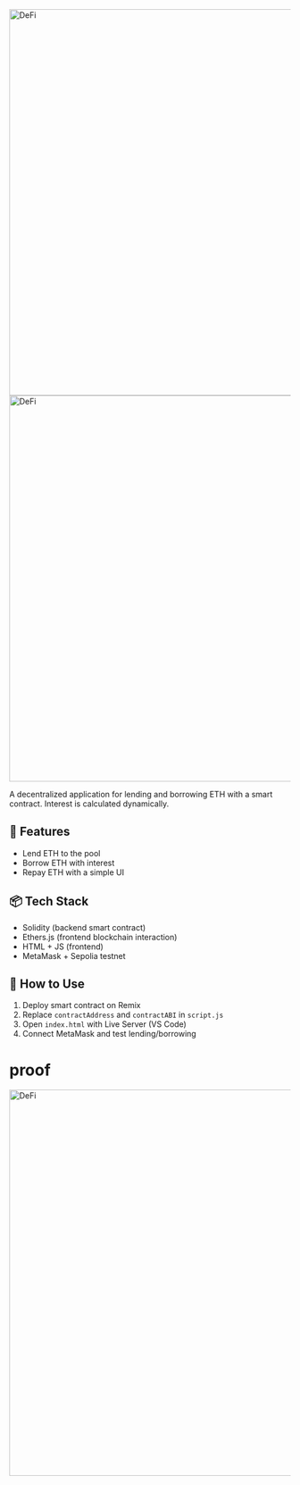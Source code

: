 <img width="1366" height="692" alt="DeFi" src="https://github.com/user-attachments/assets/2dc05bd2-0b0a-495b-b954-2cd517502368" />
<img width="1366" height="692" alt="DeFi" src="https://github.com/user-attachments/assets/853dbf38-c64c-4ead-b624-fb6ef1f3f1a1" />

A decentralized application for lending and borrowing ETH with a smart contract. Interest is calculated dynamically.

## 🔧 Features
- Lend ETH to the pool
- Borrow ETH with interest
- Repay ETH with a simple UI

## 📦 Tech Stack
- Solidity (backend smart contract)
- Ethers.js (frontend blockchain interaction)
- HTML + JS (frontend)
- MetaMask + Sepolia testnet

## 📌 How to Use
1. Deploy smart contract on Remix
2. Replace `contractAddress` and `contractABI` in `script.js`
3. Open `index.html` with Live Server (VS Code)
4. Connect MetaMask and test lending/borrowing

# proof
<img width="1366" height="692" alt="DeFi" src="https://github.com/user-attachments/assets/f93697c5-06c3-4708-8601-6b32909b9ff1" />
